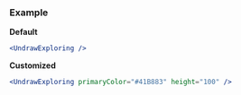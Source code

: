 ### Example

**Default**
```jsx
<UndrawExploring />
```

**Customized**
```jsx
<UndrawExploring primaryColor="#41B883" height="100" />
```
